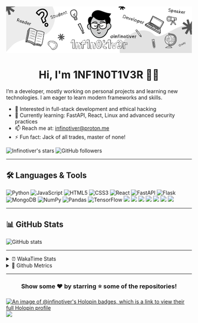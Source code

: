 <p align="center">
  <img src="banner.png" alt="Profile photo" />
   <h1 align="center"> Hi, I'm 1NF1N0T1V3R 👋🏻</h1>
</p>


I’m a developer, mostly working on personal projects and learning new technologies. I am eager to learn modern frameworks and skills.

- 🧐 Interested in full-stack development and ethical hacking
- 🌱 Currently learning: FastAPI, React, Linux and advanced security practices  
- 📫 Reach me at: [infinotiver@proton.me](mailto:infinotiver@proton.me)  
- ⚡ Fun fact: Jack of all trades, master of none!

![Infinotiver's stars](https://img.shields.io/github/stars/infinotiver?style=flat&logo=github&color=%23fff)
![GitHub followers](https://img.shields.io/github/followers/infinotiver?style=flat&logo=github&color=%23fff)

---

## 🛠️ Languages & Tools

<div>

<img src="https://img.shields.io/badge/Python-3776AB?style=flat&logo=python&logoColor=white" alt="Python" height="50" />
<img src="https://img.shields.io/badge/JavaScript-F7DF1E?style=flat&logo=javascript&logoColor=black" alt="JavaScript" height="50" />
<img src="https://img.shields.io/badge/HTML5-E34F26?style=flat&logo=html5&logoColor=white" alt="HTML5" height="50" />
<img src="https://img.shields.io/badge/CSS3-1572B6?style=flat&logo=css3&logoColor=white" alt="CSS3" height="50" />
<img src="https://img.shields.io/badge/React-61DAFB?style=flat&logo=react&logoColor=black" alt="React" height="50" />
<img src="https://img.shields.io/badge/FastAPI-009688?style=flat&logo=fastapi&logoColor=white" alt="FastAPI" height="50" />
<img src="https://img.shields.io/badge/Flask-000000?style=flat&logo=flask&logoColor=white" alt="Flask" height="50" />
<img src="https://img.shields.io/badge/MongoDB-47A248?style=flat&logo=mongodb&logoColor=white" alt="MongoDB" height="50" />
<img src="https://img.shields.io/badge/NumPy-013243?style=flat&logo=numpy&logoColor=white" alt="NumPy" height="50" />
<img src="https://img.shields.io/badge/Pandas-150458?style=flat&logo=pandas&logoColor=white" alt="Pandas" height="50" />
<img src="https://img.shields.io/badge/TensorFlow-FF6F00?style=flat&logo=tensorflow&logoColor=white" alt="TensorFlow" height="50" />
<img src="https://img.shields.io/badge/Git-F05032?style=flat&logo=git&logoColor=white" height="50" />
<img src="https://img.shields.io/badge/Linux-FCC624?style=flat&logo=linux&logoColor=black" height="50" />
<img src="https://img.shields.io/badge/Docker-2496ED?style=flat&logo=docker&logoColor=white" height="50" />
<img src="https://img.shields.io/badge/Visual_Studio_Code-007ACC?style=flat&logo=visual-studio-code&logoColor=white" height="50" />
<img src="https://img.shields.io/badge/Jupyter-F37626?style=flat&logo=jupyter&logoColor=white" height="50" />
<img src="https://img.shields.io/badge/OpenCV-5C3EE8?style=flat&logo=opencv&logoColor=white" height="50" />
<img src="https://img.shields.io/badge/Tailwind_CSS-06B6D4?style=flat&logo=tailwind-css&logoColor=white" height="50" />

</div>

---


## 📊 GitHub Stats

<div>

<img src="https://github-readme-stats.vercel.app/api?username=infinotiver&show_icons=true&theme=dark" alt="GitHub stats"/>

</div>

---

<details>
<summary>⏰ WakaTime Stats</summary>

<!--START_SECTION:waka-->
![Code Time](http://img.shields.io/badge/Code%20Time-1%2C139%20hrs%2051%20mins-blue)

![Lines of code](https://img.shields.io/badge/From%20Hello%20World%20I%27ve%20Written-2.3%20million%20lines%20of%20code-blue)

**I'm an Early 🐤** 

```text
🌞 Morning                345 commits         ⣿⣿⣿⣀⣀⣀⣀⣀⣀⣀⣀⣀⣀⣀⣀⣀⣀⣀⣀⣀⣀⣀⣀⣀⣀   12.34 % 
🌆 Daytime                1379 commits        ⣿⣿⣿⣿⣿⣿⣿⣿⣿⣿⣿⣿⣀⣀⣀⣀⣀⣀⣀⣀⣀⣀⣀⣀⣀   49.34 % 
🌃 Evening                1043 commits        ⣿⣿⣿⣿⣿⣿⣿⣿⣿⣀⣀⣀⣀⣀⣀⣀⣀⣀⣀⣀⣀⣀⣀⣀⣀   37.32 % 
🌙 Night                  28 commits          ⣀⣀⣀⣀⣀⣀⣀⣀⣀⣀⣀⣀⣀⣀⣀⣀⣀⣀⣀⣀⣀⣀⣀⣀⣀   01.00 % 
```
📅 **I'm Most Productive on Tuesday** 

```text
Monday                   369 commits         ⣿⣿⣿⣀⣀⣀⣀⣀⣀⣀⣀⣀⣀⣀⣀⣀⣀⣀⣀⣀⣀⣀⣀⣀⣀   13.20 % 
Tuesday                  592 commits         ⣿⣿⣿⣿⣿⣀⣀⣀⣀⣀⣀⣀⣀⣀⣀⣀⣀⣀⣀⣀⣀⣀⣀⣀⣀   21.18 % 
Wednesday                409 commits         ⣿⣿⣿⣿⣀⣀⣀⣀⣀⣀⣀⣀⣀⣀⣀⣀⣀⣀⣀⣀⣀⣀⣀⣀⣀   14.63 % 
Thursday                 388 commits         ⣿⣿⣿⣀⣀⣀⣀⣀⣀⣀⣀⣀⣀⣀⣀⣀⣀⣀⣀⣀⣀⣀⣀⣀⣀   13.88 % 
Friday                   370 commits         ⣿⣿⣿⣀⣀⣀⣀⣀⣀⣀⣀⣀⣀⣀⣀⣀⣀⣀⣀⣀⣀⣀⣀⣀⣀   13.24 % 
Saturday                 395 commits         ⣿⣿⣿⣿⣀⣀⣀⣀⣀⣀⣀⣀⣀⣀⣀⣀⣀⣀⣀⣀⣀⣀⣀⣀⣀   14.13 % 
Sunday                   272 commits         ⣿⣿⣀⣀⣀⣀⣀⣀⣀⣀⣀⣀⣀⣀⣀⣀⣀⣀⣀⣀⣀⣀⣀⣀⣀   09.73 % 
```


📊 **This Week I Spent My Time On** 

```text
🕑︎ Time Zone: Asia/Kolkata

💬 Programming Languages: 
Other                    9 hrs 25 mins       ⣿⣿⣿⣿⣿⣿⣿⣿⣿⣿⣿⣿⣿⣿⣿⣿⣿⣿⣿⣿⣀⣀⣀⣀⣀   78.92 % 
Markdown                 2 hrs 30 mins       ⣿⣿⣿⣿⣿⣀⣀⣀⣀⣀⣀⣀⣀⣀⣀⣀⣀⣀⣀⣀⣀⣀⣀⣀⣀   20.97 % 
YAML                     0 secs              ⣀⣀⣀⣀⣀⣀⣀⣀⣀⣀⣀⣀⣀⣀⣀⣀⣀⣀⣀⣀⣀⣀⣀⣀⣀   00.06 % 
Python                   0 secs              ⣀⣀⣀⣀⣀⣀⣀⣀⣀⣀⣀⣀⣀⣀⣀⣀⣀⣀⣀⣀⣀⣀⣀⣀⣀   00.02 % 
JSON                     0 secs              ⣀⣀⣀⣀⣀⣀⣀⣀⣀⣀⣀⣀⣀⣀⣀⣀⣀⣀⣀⣀⣀⣀⣀⣀⣀   00.02 % 

🔥 Editors: 
Firefox                  11 hrs 51 mins      ⣿⣿⣿⣿⣿⣿⣿⣿⣿⣿⣿⣿⣿⣿⣿⣿⣿⣿⣿⣿⣿⣿⣿⣿⣿   99.18 % 
VS Code                  5 mins              ⣀⣀⣀⣀⣀⣀⣀⣀⣀⣀⣀⣀⣀⣀⣀⣀⣀⣀⣀⣀⣀⣀⣀⣀⣀   00.82 % 

🐱‍💻 Projects: 
infinotiver              4 hrs 10 mins       ⣿⣿⣿⣿⣿⣿⣿⣿⣿⣀⣀⣀⣀⣀⣀⣀⣀⣀⣀⣀⣀⣀⣀⣀⣀   34.91 % 
memento-mori-status      2 hrs 3 mins        ⣿⣿⣿⣿⣀⣀⣀⣀⣀⣀⣀⣀⣀⣀⣀⣀⣀⣀⣀⣀⣀⣀⣀⣀⣀   17.16 % 
portfolio                1 hr 44 mins        ⣿⣿⣿⣿⣀⣀⣀⣀⣀⣀⣀⣀⣀⣀⣀⣀⣀⣀⣀⣀⣀⣀⣀⣀⣀   14.54 % 
metrics                  1 hr 12 mins        ⣿⣿⣿⣀⣀⣀⣀⣀⣀⣀⣀⣀⣀⣀⣀⣀⣀⣀⣀⣀⣀⣀⣀⣀⣀   10.10 % 
Music                    35 mins             ⣿⣀⣀⣀⣀⣀⣀⣀⣀⣀⣀⣀⣀⣀⣀⣀⣀⣀⣀⣀⣀⣀⣀⣀⣀   04.92 % 

💻 Operating System: 
Windows                  11 hrs 56 mins      ⣿⣿⣿⣿⣿⣿⣿⣿⣿⣿⣿⣿⣿⣿⣿⣿⣿⣿⣿⣿⣿⣿⣿⣿⣿   100.00 % 
```

**I Mostly Code in Python** 

```text
Python                   11 repos            ⣿⣿⣿⣿⣿⣿⣿⣿⣿⣿⣿⣀⣀⣀⣀⣀⣀⣀⣀⣀⣀⣀⣀⣀⣀   44.00 % 
CSS                      7 repos             ⣿⣿⣿⣿⣿⣿⣿⣀⣀⣀⣀⣀⣀⣀⣀⣀⣀⣀⣀⣀⣀⣀⣀⣀⣀   28.00 % 
JavaScript               3 repos             ⣿⣿⣿⣀⣀⣀⣀⣀⣀⣀⣀⣀⣀⣀⣀⣀⣀⣀⣀⣀⣀⣀⣀⣀⣀   12.00 % 
TypeScript               2 repos             ⣿⣿⣀⣀⣀⣀⣀⣀⣀⣀⣀⣀⣀⣀⣀⣀⣀⣀⣀⣀⣀⣀⣀⣀⣀   08.00 % 
HTML                     1 repo              ⣿⣀⣀⣀⣀⣀⣀⣀⣀⣀⣀⣀⣀⣀⣀⣀⣀⣀⣀⣀⣀⣀⣀⣀⣀   04.00 % 
```



**Timeline**

![Lines of Code chart](https://raw.githubusercontent.com/infinotiver/infinotiver/main/assets/bar_graph.png)


 Last Updated on 16/10/2025 19:05:34 UTC
<!--END_SECTION:waka-->

</details>

<details>
  <summary>🐍 Github Metrics</summary>
  
  ![Metrics](/github-metrics.svg)
  
</details>

---

<div align="center">
  <h3>Show some ❤️ by starring ⭐ some of the repositories!</h3>
</div>

[![An image of @infinotiver's Holopin badges, which is a link to view their full Holopin profile](https://holopin.me/infinotiver)](https://holopin.io/@infinotiver)
![](https://komarev.com/ghpvc/?username=infinotiver&base=1281&style=flat)

